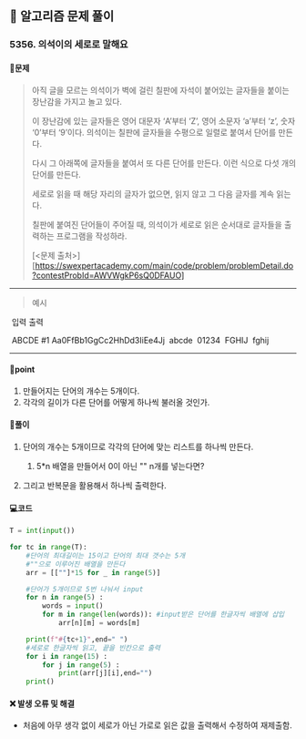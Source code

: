 ## 🐌 알고리즘 문제 풀이

### 5356. 의석이의 세로로 말해요



#### 📒문제

> 아직 글을 모르는 의석이가 벽에 걸린 칠판에 자석이 붙어있는 글자들을 붙이는 장난감을 가지고 놀고 있다.
>
> 이 장난감에 있는 글자들은 영어 대문자 ‘A’부터 ‘Z’, 영어 소문자 ‘a’부터 ‘z’, 숫자 ‘0’부터 ‘9’이다. 의석이는 칠판에 글자들을 수평으로 일렬로 붙여서 단어를 만든다.
>
> 다시 그 아래쪽에 글자들을 붙여서 또 다른 단어를 만든다. 이런 식으로 다섯 개의 단어를 만든다.
>
> 세로로 읽을 때 해당 자리의 글자가 없으면, 읽지 않고 그 다음 글자를 계속 읽는다.
>
> 칠판에 붙여진 단어들이 주어질 때, 의석이가 세로로 읽은 순서대로 글자들을 출력하는 프로그램을 작성하라.
>
> [<문제 출처>][https://swexpertacademy.com/main/code/problem/problemDetail.do?contestProbId=AWVWgkP6sQ0DFAUO]



---

> 예시

​	입력										출력

​	ABCDE									#1 Aa0FfBb1GgCc2HhDd3IiEe4Jj
​	abcde
​	01234
​	FGHIJ
​	fghij	

----




#### 🚀point

1. 만들어지는 단어의 개수는 5개이다.
1. 각각의 길이가 다른 단어를 어떻게 하나씩 불러올 것인가.



#### 🔎풀이

1. 단어의 개수는 5개이므로 각각의 단어에 맞는 리스트를 하나씩 만든다.

   1. 5*n 배열을 만들어서 0이 아닌 "" n개를 넣는다면?

2. 그리고 반복문을 활용해서 하나씩 출력한다.

   

#### 💻코드

```python
T = int(input())

for tc in range(T):
    #단어의 최대길이는 15이고 단어의 최대 갯수는 5개
    #""으로 이루어진 배열을 만든다
    arr = [[""]*15 for _ in range(5)]

    #단어가 5개이므로 5번 나눠서 input
    for n in range(5) :
        words = input()
        for m in range(len(words)): #input받은 단어를 한글자씩 배열에 삽입
            arr[n][m] = words[m]

    print(f"#{tc+1}",end=" ")
    #세로로 한글자씩 읽고, 끝을 빈칸으로 출력
    for i in range(15) :
        for j in range(5) :
            print(arr[j][i],end="")
    print()
```



#### ❌ 발생 오류 및 해결

- 처음에 아무 생각 없이 세로가 아닌 가로로 읽은 값을 출력해서 수정하여 재제출함.
